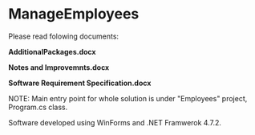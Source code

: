 # ManageEmployees

Please read folowing documents:

**AdditionalPackages.docx**

**Notes and Improvemnts.docx**

**Software Requirement Specification.docx**

NOTE: Main entry point for whole solution is under "Employees" project, Program.cs class.


Software developed using WinForms and .NET Framwerok 4.7.2.
